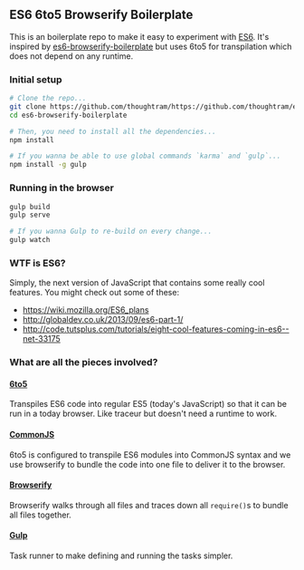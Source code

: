 ## ES6 6to5 Browserify Boilerplate

This is an boilerplate repo to make it easy to experiment with [ES6]. It's inspired by [es6-browserify-boilerplate](https://github.com/thoughtram/es6-browserify-boilerplate) but uses 6to5 for transpilation which does not depend on any runtime.


### Initial setup

```bash
# Clone the repo...
git clone https://github.com/thoughtram/https://github.com/thoughtram/es6-browserify-boilerplate.git
cd es6-browserify-boilerplate

# Then, you need to install all the dependencies...
npm install

# If you wanna be able to use global commands `karma` and `gulp`...
npm install -g gulp
```

### Running in the browser
```bash
gulp build
gulp serve

# If you wanna Gulp to re-build on every change...
gulp watch
```


### WTF is ES6?
Simply, the next version of JavaScript that contains some really cool features. You might check out some of these:

- https://wiki.mozilla.org/ES6_plans
- http://globaldev.co.uk/2013/09/es6-part-1/
- http://code.tutsplus.com/tutorials/eight-cool-features-coming-in-es6--net-33175


### What are all the pieces involved?

#### [6to5]
Transpiles ES6 code into regular ES5 (today's JavaScript) so that it can be run in a today browser. Like traceur but doesn't need a runtime to work.

#### [CommonJS]
6to5 is configured to transpile ES6 modules into CommonJS syntax and we use browserify to bundle the code into one file to deliver it to the browser.

#### [Browserify]
Browserify walks through all files and traces down all `require()`s to bundle all files together.  

#### [Gulp]
Task runner to make defining and running the tasks simpler.

[ES6]: http://wiki.ecmascript.org/doku.php?id=harmony:specification_drafts
[6to5]: https://6to5.github.io
[CommonJS]: http://wiki.commonjs.org/wiki/CommonJS
[Browserify]: http://browserify.org/
[Gulp]: http://gulpjs.com/

